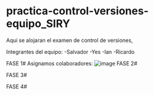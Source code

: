# practica-control-versiones-equipo_SIRY
Aqui se alojaran el examen de control de versiones,

Integrantes del equipo:
-Salvador
-Yes
-Ian
-Ricardo

FASE 1#
Asignamos colaboradores:
![image](https://github.com/user-attachments/assets/324542e3-d25f-4b11-8216-afb5c03dba08)
FASE 2#

FASE 3#

FASE 4#
